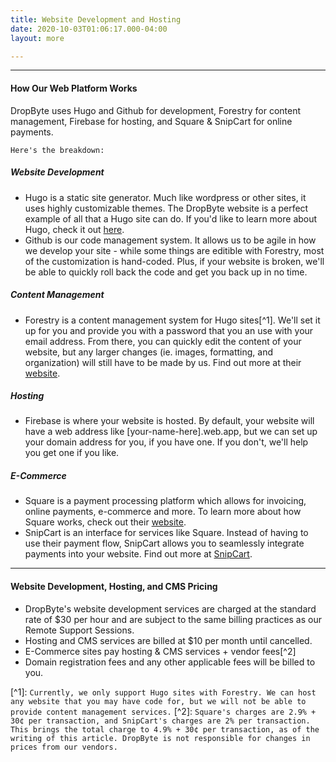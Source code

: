 ```yaml
---
title: Website Development and Hosting
date: 2020-10-03T01:06:17.000-04:00
layout: more

---
```

***

#### How Our Web Platform Works

DropByte uses Hugo and Github for development, Forestry for content management, Firebase for hosting, and Square & SnipCart for online payments.

`Here's the breakdown:`

##### Website Development

* Hugo is a static site generator. Much like wordpress or other sites, it uses highly customizable themes. The DropByte website is a perfect example of all that a Hugo site can do. If you'd like to learn more about Hugo, check it out [here](https://gohugo.io).
* Github is our code management system. It allows us to be agile in how we develop your site - while some things are editible with Forestry, most of the customization is hand-coded. Plus, if your website is broken, we'll be able to quickly roll back the code and get you back up in no time.

##### Content Management

* Forestry is a content management system for Hugo sites\[^1\]. We'll set it up for you and provide you with a password that you an use with your email address. From there, you can quickly edit the content of your website, but any larger changes (ie. images, formatting, and organization) will still have to be made by us. Find out more at their [website](https://forestry.io).

##### Hosting

* Firebase is where your website is hosted. By default, your website will have a web address like \[your-name-here\].web.app, but we can set up your domain address for you, if you have one. If you don't, we'll help you get one if you like.

##### E-Commerce

* Square is a payment processing platform which allows for invoicing, online payments, e-commerce and more. To learn more about how Square works, check out their [website](https://squareup.com).
* SnipCart is an interface for services like Square. Instead of having to use their payment flow, SnipCart allows you to seamlessly integrate payments
  into your website. Find out more at [SnipCart](https://snipcart.com).

***

#### Website Development, Hosting, and CMS Pricing

* DropByte's website development services are charged at the standard rate of $30 per hour and are subject to the same billing practices as our Remote Support Sessions.
* Hosting and CMS services are billed at $10 per month until cancelled.
* E-Commerce sites pay hosting & CMS services + vendor fees\[^2\]
* Domain registration fees and any other applicable fees will be billed to you.

\[^1\]: `Currently, we only support Hugo sites with Forestry. We can host any website that you may have code for, but we will not be able to provide content management services.`
\[^2\]: `Square's charges are 2.9% + 30¢ per transaction, and SnipCart's charges are 2% per transaction. This brings the total charge to 4.9% + 30¢ per transaction, as of the writing of this article. DropByte is not responsible for changes in prices from our vendors.`